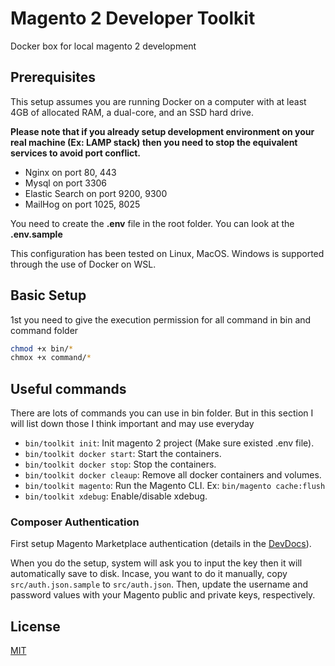 # Magento 2 Developer Toolkit
Docker box for local magento 2 development

## Prerequisites

This setup assumes you are running Docker on a computer with at least 4GB of allocated RAM, a dual-core, and an SSD hard drive. 

**Please note that if you already setup development environment on your real machine (Ex: LAMP stack) then you need to stop the equivalent services to avoid port conflict.** 
- Nginx on port 80, 443
- Mysql on port 3306
- Elastic Search on port 9200, 9300
- MailHog on port 1025, 8025

You need to create the **.env** file in the root folder. You can look at the **.env.sample**

This configuration has been tested on Linux, MacOS. Windows is supported through the use of Docker on WSL.

## Basic Setup

1st you need to give the execution permission for all command in bin and command folder
```bash
chmod +x bin/*
chmox +x command/*
```

 ## Useful commands

 There are lots of commands you can use in bin folder. But in this section I will list down those I think important and may use everyday
 - `bin/toolkit init`: Init magento 2 project (Make sure existed .env file).
 - `bin/toolkit docker start`: Start the containers.
 - `bin/toolkit docker stop`: Stop the containers.
 - `bin/toolkit docker cleaup`: Remove all docker containers and volumes.
 - `bin/toolkit magento`: Run the Magento CLI. Ex: `bin/magento cache:flush`
 - `bin/toolkit xdebug`: Enable/disable xdebug.

### Composer Authentication

First setup Magento Marketplace authentication (details in the [DevDocs](http://devdocs.magento.com/guides/v2.0/install-gde/prereq/connect-auth.html)).

When you do the setup, system will ask you to input the key then it will automatically save to disk. Incase, you want to do it manually, copy `src/auth.json.sample` to `src/auth.json`. Then, update the username and password values with your Magento public and private keys, respectively.

## License

[MIT](https://opensource.org/licenses/MIT)